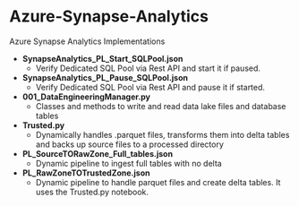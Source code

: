 # Azure-Synapse-Analytics
Azure Synapse Analytics Implementations

* **SynapseAnalytics_PL_Start_SQLPool.json**
  * Verify Dedicated SQL Pool via Rest API and start it if paused.
* **SynapseAnalytics_PL_Pause_SQLPool.json**
  * Verify Dedicated SQL Pool via Rest API and pause it if started.
* **001_DataEngineeringManager.py**
  * Classes and methods to write and read data lake files and database tables
* **Trusted.py**
  * Dynamically handles .parquet files, transforms them into delta tables and backs up source files to a processed directory
* **PL_SourceTORawZone_Full_tables.json**
  * Dynamic pipeline to ingest full tables with no delta
* **PL_RawZoneTOTrustedZone.json**
  * Dynamic pipeline to handle parquet files and create delta tables. It uses the Trusted.py notebook.
